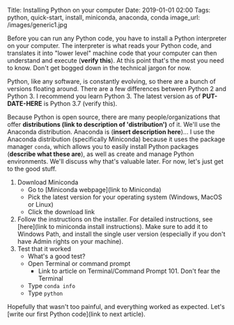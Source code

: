 Title: Installing Python on your computer
Date: 2019-01-01 02:00
Tags: python, quick-start, install, miniconda, anaconda, conda
image_url: /images/generic1.jpg

Before you can run any Python code, you have to install a Python interpreter on your computer. The interpreter is what reads your Python code, and translates it into "lower level"  machine code that your computer can then understand and execute (**verify this**). At this point that's the most you need to know. Don't get bogged down in the technical jargon for now.

Python, like any software, is constantly evolving, so there are a bunch of versions floating around. There are a few differences between Python 2 and Python 3. I recommend you learn Python 3. The latest version as of **PUT-DATE-HERE** is Python 3.7 (verify this).

Because Python is open source, there are many people/organizations that offer **distributions (link to description of 'distribution')** of it. We'll use the Anaconda distribution. Anaconda is (**insert description here**)... I use the Anaconda distribution (specifically Miniconda) because it uses the package manager `conda`, which allows you to easily install Python packages (**describe what these are**), as well as create and manage Python environments. We'll discuss why that's valuable later. For now, let's just get to the good stuff.

1. Download Miniconda
    - Go to [Miniconda webpage](link to Miniconda)
    - Pick the latest version for your operating system (Windows, MacOS or Linux)
    - Click the download link
2. Follow the instructions on the installer. For detailed instructions, see [here](link to miniconda install instructions). Make sure to add it to Windows Path, and install the single user version (especially if you don't have Admin rights on your machine).
3. Test that it worked
    - What's a good test?
    - Open Terminal or command prompt
        - Link to article on Terminal/Command Prompt 101. Don't fear the Terminal
    - Type `conda info`
    - Type `python`

Hopefully that wasn't too painful, and everything worked as expected. Let's [write our first Python code](link to next article).
